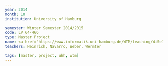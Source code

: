 ```yaml
---
year: 2014
month: 10
institution: University of Hamburg

semester: Winter Semester 2014/2015
code: LV 64-466
type: Master Project
name: <a href="https://www.informatik.uni-hamburg.de/WTM/teaching/WiSe14_HumanRobotInteraction_Pj.shtml" title="Details">Human-Robot Interaction</a>
teachers: Heinrich, Navarro, Weber, Wermter

tags: [master, project, uhh, wtm]
---
```

